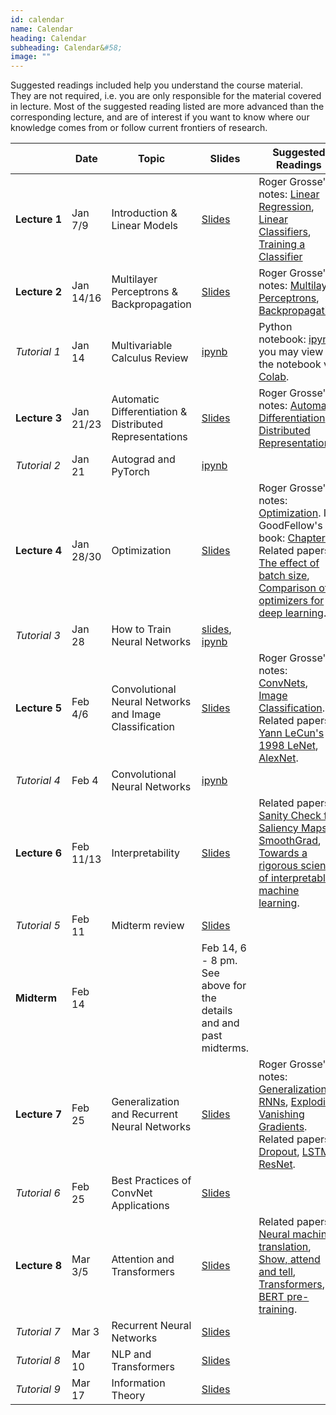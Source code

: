 ```yaml
---
id: calendar
name: Calendar
heading: Calendar
subheading: Calendar&#58;
image: ""
---
```


Suggested readings included help you understand the course material. They are not required, i.e. you are only responsible for the material covered in lecture. Most of the suggested reading listed are more advanced than the corresponding lecture, and are of interest if you want to know where our knowledge comes from or follow current frontiers of research.

|       | Date    | Topic                  | Slides  | Suggested Readings 
|-------|----|------------------------|---------|------------------------------------------
| **Lecture&nbsp;1**| Jan 7/9    | Introduction & Linear Models | [Slides](/assets/slides/lec01.pdf)  | Roger Grosse's notes: [Linear Regression](/assets/readings/L01a.pdf), [Linear Classifiers](/assets/readings/L01b.pdf), [Training a Classifier](/assets/readings/L01c.pdf)
| **Lecture&nbsp;2**| Jan 14/16  | Multilayer Perceptrons & Backpropagation |  [Slides](/assets/slides/lec02.pdf)  | Roger Grosse's notes: [Multilayer Perceptrons](/assets/readings/L02a.pdf), [Backpropagation](/assets/readings/L02b.pdf)
| *Tutorial&nbsp;1* | Jan 14  | Multivariable Calculus Review  | [ipynb](/assets/tutorials/calc_intro_corrections.ipynb)  | Python notebook: [ipynb](/assets/tutorials/calc_intro_corrections.ipynb), you may view the notebook via [Colab](https://colab.research.google.com/).
| **Lecture&nbsp;3**| Jan 21/23  | Automatic Differentiation & Distributed Representations |  [Slides](/assets/slides/lec03.pdf)  | Roger Grosse's notes: [Automatic Differentiation](/assets/readings/L03a.pdf), [Distributed Representations](/assets/readings/L03b.pdf)
| *Tutorial&nbsp;2* | Jan 21  | Autograd and PyTorch  | [ipynb](/assets/tutorials/autograd_tutorial.ipynb)  | 
| **Lecture&nbsp;4**| Jan 28/30  | Optimization |  [Slides](/assets/slides/lec04.pdf)  | Roger Grosse's notes: [Optimization](/assets/readings/L04.pdf). Ian GoodFellow's book: [Chapter 8](https://www.deeplearningbook.org/contents/optimization.html). Related papers: [The effect of batch size](http://www.jmlr.org/papers/volume20/18-789/18-789.pdf), [Comparison of optimizers for deep learning](https://arxiv.org/pdf/1910.05446.pdf).
| *Tutorial&nbsp;3* | Jan 28  | How to Train Neural Networks  | [slides](https://docs.google.com/presentation/d/1IFiD7w_vhvDIxOww8x8t_dSwRfTJ9n8vowfjkf_O-Sc/edit#slide=id.p), [ipynb](https://colab.research.google.com/drive/1FOtRNZNXjZPbocvvSbYbb-R0EySYy9EM)  | 
| **Lecture&nbsp;5** | Feb 4/6  | Convolutional Neural Networks and Image Classification  | [Slides](/assets/slides/lec05.pdf)  | Roger Grosse's notes: [ConvNets](/assets/readings/L05a.pdf), [Image Classification](/assets/readings/L05b.pdf). Related papers: [Yann LeCun's 1998 LeNet](https://cs.nyu.edu/~yann/2010f-G22-2565-001/diglib/lecun-98.pdf), [AlexNet](https://papers.nips.cc/paper/4824-imagenet-classification-with-deep-convolutional-neural-networks.pdf). 
| *Tutorial&nbsp;4* | Feb 4  | Convolutional Neural Networks  | [ipynb](https://colab.research.google.com/drive/1sZWrtmHnJPz4p_YOIHbYryrQhsO4DOMD#scrollTo=9OJg-zlR-af2)  | 
| **Lecture&nbsp;6** | Feb 11/13  | Interpretability  | [Slides](/assets/slides/lec06.pdf)  | Related papers: [Sanity Check for Saliency Maps](http://papers.nips.cc/paper/8160-sanity-checks-for-saliency-maps.pdf), [SmoothGrad](https://arxiv.org/pdf/1706.03825.pdf), [Towards a rigorous science of interpretable machine learning](https://arxiv.org/pdf/1702.08608.pdf). 
| *Tutorial&nbsp;5* | Feb 11  | Midterm review  | [Slides](/assets/tutorials/midterm_review.pdf)  | 
| **Midterm** | Feb 14  |   | Feb 14, 6 - 8 pm. See above for the details and and past midterms.  | 
| **Lecture&nbsp;7** | Feb 25  | Generalization and Recurrent Neural Networks  | [Slides](/assets/slides/lec07.pdf)  | Roger Grosse's notes: [Generalization](/assets/readings/L07a.pdf), [RNNs](/assets/readings/L07b.pdf), [Exploding Vanishing Gradients](/assets/readings/L07c.pdf). Related papers: [Dropout](http://www.jmlr.org/papers/volume15/srivastava14a/srivastava14a.pdf?utm_content=buffer79b43&utm_medium=social&utm_source=twitter.com&utm_campaign=buffer), [LSTM](https://www.bioinf.jku.at/publications/older/2604.pdf), [ResNet](https://arxiv.org/abs/1512.03385). 
| *Tutorial&nbsp;6* | Feb 25  | Best Practices of ConvNet Applications  | [Slides](/assets/tutorials/convnet_application.pdf)  | 
| **Lecture&nbsp;8** | Mar 3/5  | Attention and Transformers  | [Slides](/assets/slides/lec08.pdf)  | Related papers: [Neural machine translation](https://arxiv.org/pdf/1409.0473), [Show, attend and tell](https://arxiv.org/abs/1502.03044), [Transformers](https://papers.nips.cc/paper/7181-attention-is-all-you-need.pdf), [BERT pre-training](https://arxiv.org/pdf/1810.04805.pdf). 
| *Tutorial&nbsp;7* | Mar 3  | Recurrent Neural Networks  | [Slides](/assets/tutorials/tut7_final.ipynb)  | 
| *Tutorial&nbsp;8* | Mar 10  | NLP and Transformers  | [Slides](/assets/tutorials/tut8_nlp.pdf)  | 
| *Tutorial&nbsp;9* | Mar 17  | Information Theory  | [Slides](/assets/tutorials/tut09_infotheory.pdf)  | 
